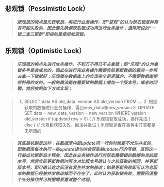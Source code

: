## 悲观锁（Pessimistic Lock）
>##### 悲观锁的特点是先获取锁，再进行业务操作，即“悲观”的认为获取锁是非常有可能失败的，因此要先确保获取锁成功再进行业务操作；通常所说的“一锁二查三更新”即指的是使用悲观锁。
## 乐观锁（Optimistic Lock）
>##### 乐观锁的特点先进行业务操作，不到万不得已不去拿锁；即“乐观”的认为拿锁多半是会成功的，因此在进行完业务操作需要实际更新数据的最后一步再去拿一下锁就好；乐观锁在数据库上的实现完全是逻辑的，不需要数据库提供特殊的支持。一般的做法是在需要锁的数据上增加一个版本号，或者时间戳，然后按照如下方式实现：

>   1. SELECT data AS old_data, version AS old_version FROM …;
	2. 根据获取的数据进行业务操作，得到new_data和new_version
	3. UPDATE SET data = new_data, version = new_version WHERE version = old_version
	if (updated row > 0) {
	    // 乐观锁获取成功，操作完成
	} else {
	    // 乐观锁获取失败，回滚并重试
	}
	乐观锁是否在事务中其实都是无所谓的
	
>##### 其底层机制是这样：在数据库内部update同一行的时候是不允许并发的，即数据库每次执行一条update语句时会获取被update行的写锁，直到这一行被成功更新后才释放，因此在业务操作进行前获取需要锁的数据的当前版本号，然后实际更新数据时再次对比版本号确认与之前获取的相同，并更新版本号，即可确认这之间没有发生并发的修改；如果更新失败即可认为老版本的数据已经被并发修改掉而不存在了，此时认为获取锁失败，需要回滚整个业务操作并可根据需要重试整个过程。
